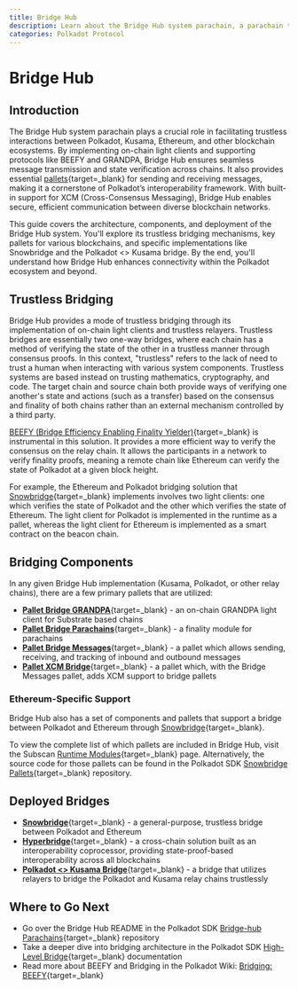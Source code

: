 ```yaml
---
title: Bridge Hub
description: Learn about the Bridge Hub system parachain, a parachain that facilitates the interactions from Polkadot to the rest of Web3.
categories: Polkadot Protocol
---
```


# Bridge Hub

## Introduction

The Bridge Hub system parachain plays a crucial role in facilitating trustless interactions between Polkadot, Kusama, Ethereum, and other blockchain ecosystems. By implementing on-chain light clients and supporting protocols like BEEFY and GRANDPA, Bridge Hub ensures seamless message transmission and state verification across chains. It also provides essential [pallets](/polkadot-protocol/glossary/#pallet){target=\_blank} for sending and receiving messages, making it a cornerstone of Polkadot’s interoperability framework. With built-in support for XCM (Cross-Consensus Messaging), Bridge Hub enables secure, efficient communication between diverse blockchain networks.

This guide covers the architecture, components, and deployment of the Bridge Hub system. You'll explore its trustless bridging mechanisms, key pallets for various blockchains, and specific implementations like Snowbridge and the Polkadot <> Kusama bridge. By the end, you'll understand how Bridge Hub enhances connectivity within the Polkadot ecosystem and beyond.

## Trustless Bridging

Bridge Hub provides a mode of trustless bridging through its implementation of on-chain light clients and trustless relayers. Trustless bridges are essentially two one-way bridges, where each chain has a method of verifying the state of the other in a trustless manner through consensus proofs. In this context, "trustless" refers to the lack of need to trust a human when interacting with various system components. Trustless systems are based instead on trusting mathematics, cryptography, and code. The target chain and source chain both provide ways of verifying one another's state and actions (such as a transfer) based on the consensus and finality of both chains rather than an external mechanism controlled by a third party.

[BEEFY (Bridge Efficiency Enabling Finality Yielder)](/polkadot-protocol/architecture/polkadot-chain/pos-consensus/#bridging-beefy){target=\_blank} is instrumental in this solution. It provides a more efficient way to verify the consensus on the relay chain. It allows the participants in a network to verify finality proofs, meaning a remote chain like Ethereum can verify the state of Polkadot at a given block height. 

For example, the Ethereum and Polkadot bridging solution that [Snowbridge](https://docs.snowbridge.network/){target=\_blank} implements involves two light clients: one which verifies the state of Polkadot and the other which verifies the state of Ethereum. The light client for Polkadot is implemented in the runtime as a pallet, whereas the light client for Ethereum is implemented as a smart contract on the beacon chain.

## Bridging Components

In any given Bridge Hub implementation (Kusama, Polkadot, or other relay chains), there are a few primary pallets that are utilized:

- [**Pallet Bridge GRANDPA**](https://paritytech.github.io/polkadot-sdk/master/pallet_bridge_grandpa/index.html){target=\_blank} - an on-chain GRANDPA light client for Substrate based chains
- [**Pallet Bridge Parachains**](https://paritytech.github.io/polkadot-sdk/master/pallet_bridge_parachains/index.html){target=\_blank} - a finality module for parachains
- [**Pallet Bridge Messages**](https://paritytech.github.io/polkadot-sdk/master/pallet_bridge_messages/index.html){target=\_blank} - a pallet which allows sending, receiving, and tracking of inbound and outbound messages 
- [**Pallet XCM Bridge**](https://paritytech.github.io/polkadot-sdk/master/pallet_xcm_bridge_hub/index.html){target=\_blank} - a pallet which, with the Bridge Messages pallet, adds XCM support to bridge pallets

### Ethereum-Specific Support

Bridge Hub also has a set of components and pallets that support a bridge between Polkadot and Ethereum through [Snowbridge](https://github.com/Snowfork/snowbridge){target=\_blank}.

To view the complete list of which pallets are included in Bridge Hub, visit the Subscan [Runtime Modules](https://bridgehub-polkadot.subscan.io/runtime){target=\_blank} page. Alternatively, the source code for those pallets can be found in the Polkadot SDK [Snowbridge Pallets](https://github.com/paritytech/polkadot-sdk/tree/{{dependencies.repositories.polkadot_sdk.version}}/bridges/snowbridge/pallets){target=\_blank} repository.

## Deployed Bridges

- [**Snowbridge**](https://wiki.polkadot.network/learn/learn-snowbridge/){target=\_blank} - a general-purpose, trustless bridge between Polkadot and Ethereum
- [**Hyperbridge**](https://wiki.polkadot.network/learn/learn-hyperbridge/){target=\_blank} - a cross-chain solution built as an interoperability coprocessor, providing state-proof-based interoperability across all blockchains
- [**Polkadot <> Kusama Bridge**](https://wiki.polkadot.network/learn/learn-dot-ksm-bridge/){target=\_blank} - a bridge that utilizes relayers to bridge the Polkadot and Kusama relay chains trustlessly

## Where to Go Next

- Go over the Bridge Hub README in the Polkadot SDK [Bridge-hub Parachains](https://github.com/paritytech/polkadot-sdk/blob/{{dependencies.repositories.polkadot_sdk.version}}/cumulus/parachains/runtimes/bridge-hubs/README.md){target=\_blank} repository
- Take a deeper dive into bridging architecture in the Polkadot SDK [High-Level Bridge](https://github.com/paritytech/polkadot-sdk/blob/{{dependencies.repositories.polkadot_sdk.version}}/bridges/docs/high-level-overview.md){target=\_blank} documentation
- Read more about BEEFY and Bridging in the Polkadot Wiki: [Bridging: BEEFY](/polkadot-protocol/architecture/polkadot-chain/pos-consensus/#bridging-beefy){target=\_blank}
